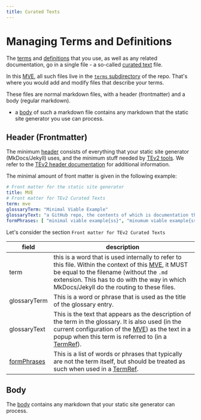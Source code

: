 ```yaml
---
title: Curated Texts
---
```


# Managing Terms and Definitions

The [terms](@tev2) and [definitions](@tev2) that you use,
as well as any related documentation,
go in a single file - a so-called [curated text](@tev2) file.

In this [MVE](@), all such files live in the
[`terms` subdirectory](https://github.com/tno-terminology-design/tev2-mve/tree/main/docs/terms)
of the repo. That's where you would add and modify files
that describe your terms.

These files are normal markdown files, with a header (frontmatter)
and a body (regular markdown).

- a [body](@tev2) of such a markdown file contains any markdown 
  that the static site generator you use can process.

## Header (Frontmatter)

The minimum [header](@tev2) consists of everything that
your static site generator (MkDocs/Jekyll) uses, and 
the minimum stuff needed by [TEv2 tools](@tev2).
We refer to the [TEv2 header documentation](header#header@tev2)
for additional information.

The minimal amount of front matter is given in the following example:

```yaml
# Front matter for the static site generator
title: MVE
# Front matter for TEv2 Curated Texts
term: mve
glossaryTerm: "Minimal Viable Example"
glossaryText: "a GitHub repo, the contents of which is documentation that is published as a static website using GitHub Pages or Jekyll, and that includes the minimal stuff for using the [TEv2 tools](@tev2) and demonstrating its results."
formPhrases: [ "minimal viable example{ss}", "minumum viable example{ss}", "mve{ss}" ]
```
Let's consider the section `Front matter for TEv2 Curated Texts`

| field | description |
| ----- | ----------- |
| term  | this is a word that is used internally to refer to this file. Within the context of this [MVE](@), it MUST be equal to the filename (without the `.md` extension. This has to do with the way in which MkDocs/Jekyll do the routing to these files. |
| glossaryTerm | This is a word or phrase that is used as the title of the glossary entry. |
| glossaryText | This is the text that appears as the description of the term in the glossary. It is also used (in the current configuration of the [MVE](@)) as the text in a  popup when this term is referred to (in a [TermRef](@tev2)). |
| [formPhrases](@tev2) | This is a list of words or phrases that typically are not the term itself, but should be treated as such when used in a [TermRef](@tev2).|

## Body

The [body](@tev2) contains any markdown that your static site generator
can process.
